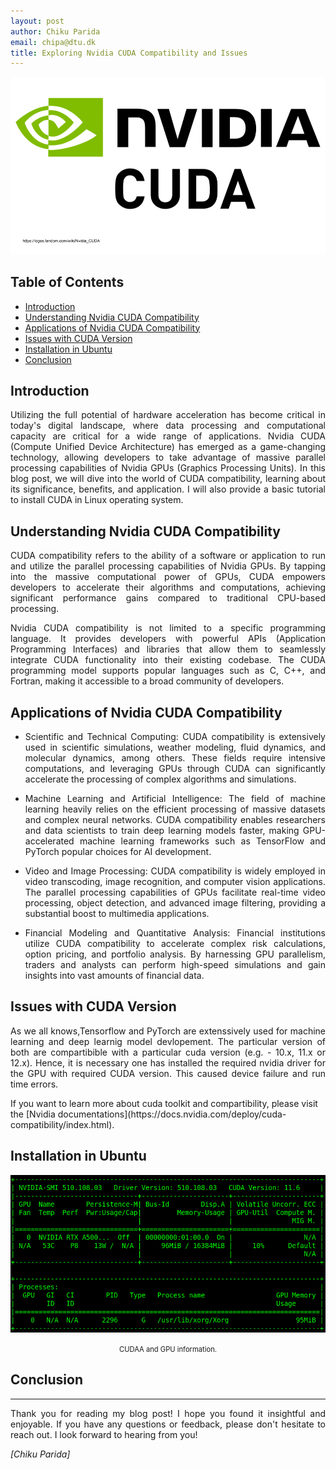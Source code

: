 ```yaml
---
layout: post
author: Chiku Parida
email: chipa@dtu.dk
title: Exploring Nvidia CUDA Compatibility and Issues
---
```


![Cover Image](/assets/fig/postfigs/cuda.png)

## Table of Contents
- [Introduction](#introduction)
- [Understanding Nvidia CUDA Compatibility](#understanding-nvidia-cuda-compatibility)
- [Applications of Nvidia CUDA Compatibility](#applications-of-nvidia-cuda-compatibility)
- [Issues with CUDA Version](#issues-with-cuda-version)
- [Installation in Ubuntu](#installation-in-ubuntu)
- [Conclusion](#conclusion)



## Introduction
<p style="text-align:justify;">Utilizing the full potential of hardware acceleration has become critical in today's digital landscape, 
where data processing and computational capacity are critical for a wide range of applications. Nvidia CUDA (Compute Unified Device Architecture) has emerged as a game-changing technology, 
allowing developers to take advantage of massive parallel processing capabilities of Nvidia GPUs (Graphics Processing Units). In this blog post, we will dive into the world of CUDA compatibility, 
learning about its significance, benefits, and application. I will also provide a basic tutorial to install CUDA in Linux operating system.</p>

## Understanding Nvidia CUDA Compatibility
<p style="text-align:justify;">CUDA compatibility refers to the ability of a software or application to run and utilize the parallel processing capabilities of Nvidia GPUs. 
By tapping into the massive computational power of GPUs, CUDA empowers developers to accelerate their algorithms and computations, 
achieving significant performance gains compared to traditional CPU-based processing.</p>

<p style="text-align:justify;">Nvidia CUDA compatibility is not limited to a specific programming language. 
It provides developers with powerful APIs (Application Programming Interfaces) and libraries that allow them to seamlessly 
integrate CUDA functionality into their existing codebase. The CUDA programming model supports popular languages such as C, C++, and Fortran, 
making it accessible to a broad community of developers.</p>

## Applications of Nvidia CUDA Compatibility
* <p style="text-align:justify;">Scientific and Technical Computing: CUDA compatibility is extensively used in scientific simulations, weather modeling, fluid dynamics,
  and molecular dynamics, among others. These fields require intensive computations,
  and leveraging GPUs through CUDA can significantly accelerate the processing of complex algorithms and simulations.</p>
* <p style="text-align:justify;">Machine Learning and Artificial Intelligence: The field of machine learning heavily relies on the efficient processing
  of massive datasets and complex neural networks. CUDA compatibility enables researchers and data scientists to
  train deep learning models faster, making GPU-accelerated machine learning frameworks such as TensorFlow and PyTorch popular
  choices for AI development.</p>
* <p style="text-align:justify;">Video and Image Processing: CUDA compatibility is widely employed in video transcoding, image recognition, and computer
  vision applications. The parallel processing capabilities of GPUs facilitate real-time video processing, object detection,
  and advanced image filtering, providing a substantial boost to multimedia applications.</p>
* <p style="text-align:justify;">Financial Modeling and Quantitative Analysis: Financial institutions utilize CUDA compatibility to accelerate
  complex risk calculations, option pricing, and portfolio analysis. By harnessing GPU parallelism,
  traders and analysts can perform high-speed simulations and gain insights into vast amounts of financial data.</p>

## Issues with CUDA Version
<p style="text-align:justify;">As we all knows,Tensorflow and PyTorch are extenssively used for machine learning and deep learnig model devlopement. The particular version of both are compartibible with a particular cuda version (e.g. - 10.x, 11.x or 12.x). Hence, it is necessary one has installed the required nvidia driver for the GPU with required CUDA version. This caused device failure and run time errors.</p>
If you want to learn more about cuda toolkit and compartibility, please visit the [Nvidia documentations](https://docs.nvidia.com/deploy/cuda-compatibility/index.html).

## Installation in Ubuntu

<div style="width:image width px; font-size:80%; text-align:center;">
  <img src="/assets/fig/postfigs/nv-smi.png" alt="$nvidia-smi" width="width" height="height" style="padding-bottom:0.5em;">
  
  CUDAA and GPU information.
</div>



## Conclusion



---

<p style="text-align:justify;">Thank you for reading my blog post! I hope you found it insightful and enjoyable. 
If you have any questions or feedback, please don't hesitate to reach out. 
I look forward to hearing from you!</p>

*[Chiku Parida]*

